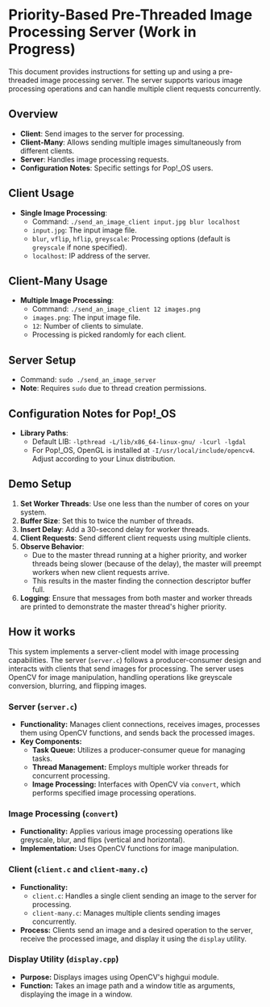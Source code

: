 # Priority-Based Pre-Threaded Image Processing Server (Work in Progress)

This document provides instructions for setting up and using a pre-threaded image processing server. The server supports various image processing operations and can handle multiple client requests concurrently.

## Overview

- **Client**: Send images to the server for processing.
- **Client-Many**: Allows sending multiple images simultaneously from different clients.
- **Server**: Handles image processing requests.
- **Configuration Notes**: Specific settings for Pop!_OS users.

## Client Usage

- **Single Image Processing**:
  - Command: `./send_an_image_client input.jpg blur localhost`
  - `input.jpg`: The input image file.
  - `blur`, `vflip`, `hflip`, `greyscale`: Processing options (default is `greyscale` if none specified).
  - `localhost`: IP address of the server.

## Client-Many Usage

- **Multiple Image Processing**:
  - Command: `./send_an_image_client 12 images.png`
  - `images.png`: The input image file.
  - `12`: Number of clients to simulate.
  - Processing is picked randomly for each client.

## Server Setup

- Command: `sudo ./send_an_image_server`
- **Note**: Requires `sudo` due to thread creation permissions.

## Configuration Notes for Pop!_OS

- **Library Paths**:
  - Default LIB: `-lpthread -L/lib/x86_64-linux-gnu/ -lcurl -lgdal`
  - For Pop!_OS, OpenGL is installed at `-I/usr/local/include/opencv4`. Adjust according to your Linux distribution.

## Demo Setup

1. **Set Worker Threads**: Use one less than the number of cores on your system.
2. **Buffer Size**: Set this to twice the number of threads.
3. **Insert Delay**: Add a 30-second delay for worker threads.
4. **Client Requests**: Send different client requests using multiple clients.
5. **Observe Behavior**:
   - Due to the master thread running at a higher priority, and worker threads being slower (because of the delay), the master will preempt workers when new client requests arrive.
   - This results in the master finding the connection descriptor buffer full.
6. **Logging**: Ensure that messages from both master and worker threads are printed to demonstrate the master thread's higher priority.

## How it works
This system implements a server-client model with image processing capabilities. The server (`server.c`) follows a producer-consumer design and interacts with clients that send images for processing. The server uses OpenCV for image manipulation, handling operations like greyscale conversion, blurring, and flipping images.

### Server (`server.c`)
- **Functionality:** Manages client connections, receives images, processes them using OpenCV functions, and sends back the processed images.
- **Key Components:**
  - **Task Queue:** Utilizes a producer-consumer queue for managing tasks.
  - **Thread Management:** Employs multiple worker threads for concurrent processing.
  - **Image Processing:** Interfaces with OpenCV via `convert`, which performs specified image processing operations.

### Image Processing (`convert`)
- **Functionality:** Applies various image processing operations like greyscale, blur, and flips (vertical and horizontal).
- **Implementation:** Uses OpenCV functions for image manipulation.

### Client (`client.c` and `client-many.c`)
- **Functionality:** 
  - `client.c`: Handles a single client sending an image to the server for processing.
  - `client-many.c`: Manages multiple clients sending images concurrently.
- **Process:** Clients send an image and a desired operation to the server, receive the processed image, and display it using the `display` utility.

### Display Utility (`display.cpp`)
- **Purpose:** Displays images using OpenCV's highgui module.
- **Function:** Takes an image path and a window title as arguments, displaying the image in a window.
